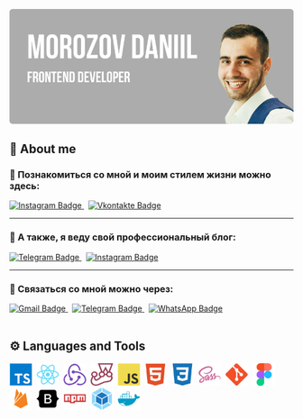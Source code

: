 [![Me](https://github.com/MOROZOVcode/MOROZOVcode/blob/main/assets/FrameMe.png)](https://t.me/morozov_daniil_code)

## 🤔 About me

### 🍃 Познакомиться со мной и моим стилем жизни можно здесь:

<!-- **Познакомиться со мной и моим стилем жизни можно здесь:** -->

<a href="https://www.instagram.com/morozov_daniil_code/">
  <img src="https://img.shields.io/badge/Instagram-blueviolet?logo=instagram&logoColor=white&style=for-the-badge" alt="Instagram Badge"/>
</a>
&nbsp
<a href="https://vk.com/morozov_daniil_code">
  <img src="https://img.shields.io/badge/VKontakte-blue?logo=vk&logoColor=white&style=for-the-badge" alt="Vkontakte Badge"/>
</a>

---

### 📝 А также, я веду свой профессиональный блог:

<a href="https://t.me/morozov_code">
  <img src="https://img.shields.io/badge/Telegram-turquoise?logo=telegram&logoColor=white&style=for-the-badge" alt="Telegram Badge"/>
</a> 
&nbsp
<a href="https://www.instagram.com/morozov_code/">
  <img src="https://img.shields.io/badge/Instagram-blueviolet?logo=instagram&logoColor=white&style=for-the-badge" alt="Instagram Badge"/>
</a>

---

### 📨 Связаться со мной можно через:

<a href="mailto:morozov.code@gmail.com">
  <img src="https://img.shields.io/badge/Gmail-red?logo=gmail&logoColor=white&style=for-the-badge" alt="Gmail Badge"/>
</a> 
&nbsp
<a href="https://t.me/morozov_daniil_code">
  <img src="https://img.shields.io/badge/Telegram-turquoise?logo=telegram&logoColor=white&style=for-the-badge" alt="Telegram Badge"/>
</a>
&nbsp
<a href="https://wa.me/995579026917">
  <img src="https://img.shields.io/badge/WhatsApp-g?logo=whatsapp&logoColor=white&style=for-the-badge" alt="WhatsApp Badge"/>
</a>

<br>
<br>
    
## ⚙️ Languages and Tools

<div>
  <img src="https://github.com/devicons/devicon/blob/master/icons/typescript/typescript-plain.svg" title="typescript" alt="typescript" width="40" height="40"/>&nbsp;
  <img src="https://github.com/devicons/devicon/blob/master/icons/react/react-original.svg" title="react" alt="react" width="40" height="40"/>&nbsp;
  <img src="https://github.com/devicons/devicon/blob/master/icons/redux/redux-original.svg" title="redux" alt="redux" width="40" height="40"/>&nbsp;
  <img src="https://github.com/devicons/devicon/blob/master/icons/jest/jest-plain.svg" title="jest" alt="jest" width="40" height="40"/>&nbsp;
  <img src="https://github.com/devicons/devicon/blob/master/icons/javascript/javascript-original.svg" title="javascript" alt="javascript" width="40" height="40"/>&nbsp;
  <img src="https://github.com/devicons/devicon/blob/master/icons/html5/html5-plain.svg" title="html5" alt="html5" width="40" height="40"/>&nbsp;
  <img src="https://github.com/devicons/devicon/blob/master/icons/css3/css3-plain.svg"  title="css3" alt="css3" width="40" height="40"/>&nbsp;
  <img src="https://github.com/devicons/devicon/blob/master/icons/sass/sass-original.svg"  title="sass" alt="sass" width="40" height="40"/>&nbsp;
  <img src="https://github.com/devicons/devicon/blob/master/icons/git/git-original.svg" title="git" alt="git" width="40" height="40"/>&nbsp;
  <img src="https://github.com/devicons/devicon/blob/master/icons/figma/figma-original.svg" title="figma" alt="figma" width="40" height="40"/>&nbsp;
  <img src="https://github.com/devicons/devicon/blob/master/icons/firebase/firebase-plain.svg" title="Firebase" alt="Firebase" width="40" height="40"/>&nbsp;
  <img src="https://github.com/devicons/devicon/blob/master/icons/bootstrap/bootstrap-plain.svg" title="bootstrap" alt="bootstrap" width="40" height="40"/>&nbsp;
  <img src="https://github.com/devicons/devicon/blob/master/icons/npm/npm-original-wordmark.svg" title="npm" alt="npm" width="40" height="40"/>&nbsp;
  <img src="https://github.com/devicons/devicon/blob/master/icons/webpack/webpack-original.svg" title="webpack" alt="webpack" width="40" height="40"/>&nbsp;
  <img src="https://github.com/devicons/devicon/blob/master/icons/docker/docker-plain.svg" title="docker" alt="docker" width="40" height="40"/>&nbsp;
</div>
